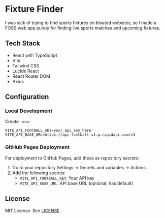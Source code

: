 # Fixture Finder

I was sick of trying to find sports fixtures on bloated websites, so I made a FOSS web app purely for finding live sports matches and upcoming fixtures.

## Tech Stack

- React with TypeScript
- Vite
- Tailwind CSS
- Lucide React
- React Router DOM
- Axios

## Configuration

### Local Development
Create `.env`:

```
VITE_API_FOOTBALL_KEY=your_api_key_here
VITE_API_BASE_URL=https://api-football-v1.p.rapidapi.com/v3
```

### GitHub Pages Deployment
For deployment to GitHub Pages, add these as repository secrets:
1. Go to your repository Settings → Secrets and variables → Actions
2. Add the following secrets:
   - `VITE_API_FOOTBALL_KEY`: Your API key
   - `VITE_API_BASE_URL`: API base URL (optional, has default)

## License

MIT License. See [LICENSE](LICENSE).